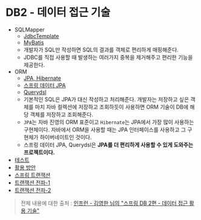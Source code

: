 # DB2 - 데이터 접근 기술

- SQLMapper
  - [JdbcTemplate](https://github.com/genesis12345678/TIL/blob/main/Spring/database_2/jdbcTemplate/jdbcTemplate.md)
  - [MyBatis](https://github.com/genesis12345678/TIL/blob/main/Spring/database_2/myBaits/myBatis.md)
  - 개발자가 SQL만 작성하면 SQL의 결과를 객체로 편리하게 매핑해준다.
  - JDBC를 직접 사용할 때 발생하는 여러가지 중복을 제거해주고 편리한 기능을 제공한다.
- ORM
  - [JPA, Hibernate](https://github.com/genesis12345678/TIL/blob/main/Spring/database_2/jpa/jpa.md)
  - [스프링 데이터 JPA](https://github.com/genesis12345678/TIL/blob/main/Spring/database_2/springJpa/springJpa.md)
  - [Querydsl](https://github.com/genesis12345678/TIL/blob/main/Spring/database_2/querydsl/querydsl.md)
  - 기본적인 SQL은 JPA가 대신 작성하고 처리해준다. 개발자는 저장하고 싶은 객체를 마치 자바 컬렉션에 저장하고 조회하듯이 사용하면 ORM 기술이 DB에 해당 객체를 저장하고 조회해준다.
  - `JPA`는 자바 진영의 ORM 표준이고 `Hibernate`는 JPA에서 가장 많이 사용하는 구현체이다. 자바에서 ORM을 사용할 때는 JPA 인터페이스를 사용하고 그 구현체가 하이버네이트인 것이다.
  - 스프링 데이터 JPA, Querydsl은 **JPA를 더 편리하게 사용할 수 있게 도와주는 프로젝트이다.** 
- [테스트](https://github.com/genesis12345678/TIL/blob/main/Spring/database_2/test/dbTest.md)
- [활용 방안](https://github.com/genesis12345678/TIL/blob/main/Spring/database_2/tradeOff/tradeOff.md)
- [스프링 트랜잭션](https://github.com/genesis12345678/TIL/blob/main/Spring/database_2/transaction/transaction.md)
- [트랜잭션 전파-1](https://github.com/genesis12345678/TIL/blob/main/Spring/database_2/propagation/tx_propagation_1/tx_propagation.md)
- [트랜잭션 전파-2](https://github.com/genesis12345678/TIL/blob/main/Spring/database_2/propagation/tx_propagation_2/tx_propagation.md)

> 전체 내용에 대한 출처 : [인프런 - 김영한 님의 "스프링 DB 2편 - 데이터 접근 활용 기술"](https://www.inflearn.com/course/%EC%8A%A4%ED%94%84%EB%A7%81-db-2)
